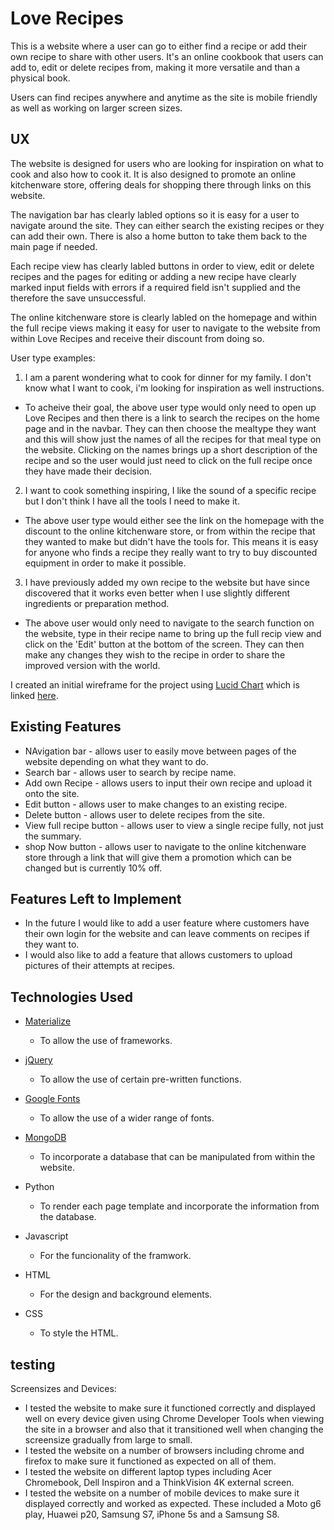 # Love Recipes

This is a website where a user can go to either find a recipe or add their own recipe to share with other users. It's an online cookbook that users can add to, edit or delete recipes from, making it more versatile and than a physical book.

Users can find recipes anywhere and anytime as the site is mobile friendly as well as working on larger screen sizes.

## UX

The website is designed for users who are looking for inspiration on what to cook and also how to cook it. It is also designed to promote an online kitchenware store, offering deals for shopping there through links on this website.

The navigation bar has clearly labled options so it is easy for a user to navigate around the site. They can either search the existing recipes or they can add their own. There is also a home button to take them back to the main page if needed.

Each recipe view has clearly labled buttons in order to view, edit or delete recipes and the pages for editing or adding a new recipe have clearly marked input fields with errors if a required field isn't supplied and the therefore the save unsuccessful. 

The online kitchenware store is clearly labled on the homepage and within the full recipe views making it easy for user to navigate to the website from within Love Recipes and receive their discount from doing so.

User type examples:

1. I am a parent wondering what to cook for dinner for my family. I don't know what I want to cook, i'm looking for inspiration as well instructions.

- To acheive their goal, the above user type would only need to open up Love Recipes and then there is a link to search the recipes on the home page and in the navbar. They can then choose the mealtype they want and this will show just the names of all the recipes for that meal type on the website. Clicking on the names brings up a short description of the recipe and so the user would just need to click on the full recipe once they have made their decision. 

2. I want to cook something inspiring, I like the sound of a specific recipe but I don't think I have all the tools I need to make it. 

- The above user type would either see the link on the homepage with the discount to the online kitchenware store, or from within the recipe that they wanted to make but didn't have the tools for. This means it is easy for anyone who finds a recipe they really want to try to buy discounted equipment in order to make it possible.

3. I have previously added my own recipe to the website but have since discovered that it works even better when I use slightly different ingredients or preparation method.

- The above user would only need to navigate to the search function on the website, type in their recipe name to bring up the full recip view and click on the 'Edit' button at the bottom of the screen. They can then make any changes they wish to the recipe in order to share the improved version with the world.

I created an initial wireframe for the project using [Lucid Chart](https://www.lucidchart.com/pages/home) which is linked [here](https://app.lucidchart.com/invitations/accept/006a0bf7-ffa7-4c40-af7e-1a1f42039bd5).

## Existing Features

- NAvigation bar - allows user to easily move between pages of the website depending on what they want to do.
- Search bar - allows user to search by recipe name.
- Add own Recipe - allows users to input their own recipe and upload it onto the site.
- Edit button - allows user to make changes to an existing recipe.
- Delete button - allows user to delete recipes from the site. 
- View full recipe button - allows user to view a single recipe fully, not just the summary.
- shop Now button - allows user to navigate to the online kitchenware store through a link that will give them a promotion which can be changed but is currently 10% off.

## Features Left to Implement

- In the future I would like to add a user feature where customers have their own login for the website and can leave comments on recipes if they want to.
- I would also like to add a feature that allows customers to upload pictures of their attempts at recipes.

## Technologies Used

- [Materialize](https://materializecss.com/)
    - To allow the use of frameworks.

- [jQuery](https://jquery.com/)
    - To allow the use of certain pre-written functions.

- [Google Fonts](https://fonts.google.com)
    - To allow the use of a wider range of fonts.

- [MongoDB](https://www.mongodb.com/)
    - To incorporate a database that can be manipulated from within the website.

- Python
    - To render each page template and incorporate the information from the database.

- Javascript
    - For the funcionality of the framwork.

- HTML
    - For the design and background elements.

- CSS
    - To style the HTML.

## testing



Screensizes and Devices:
- I tested the website to make sure it functioned correctly and displayed well on every device given using Chrome Developer Tools when viewing the site in a browser and also that it transitioned well when changing the screensize 
gradually from large to small.
- I tested the website on a number of browsers including chrome and firefox to make sure it functioned as expected on 
all of them. 
- I tested the website on different laptop types including Acer Chromebook, Dell Inspiron and a ThinkVision 4K external 
screen.
- I tested the website on a number of mobile devices to make sure it displayed correctly and worked as expected. These 
included a Moto g6 play, Huawei p20, Samsung S7, iPhone 5s and a Samsung S8.